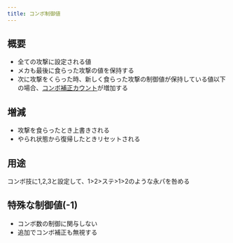 ```yaml
---
title: コンボ制御値
---
```


## 概要
* 全ての攻撃に設定される値
* メカも最後に食らった攻撃の値を保持する
* 次に攻撃をくらった時、新しく食らった攻撃の制御値が保持している値以下の場合、[コンボ補正カウント](0102_comboscalingcount.md)が増加する

## 増減
* 攻撃を食らったとき上書きされる
* やられ状態から復帰したときリセットされる

## 用途
コンボ技に1,2,3と設定して、1>2>ステ>1>2のような永パを咎める

## 特殊な制御値(-1)
* コンボ数の制御に関与しない
* 追加でコンボ補正も無視する